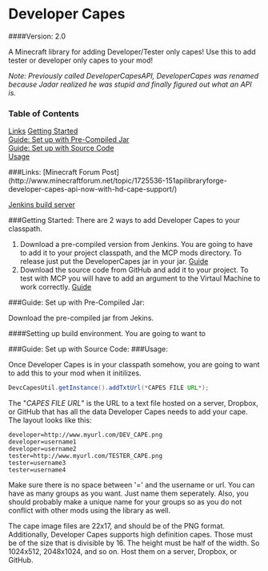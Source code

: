 Developer Capes
=============

####Version: 2.0

A Minecraft library for adding Developer/Tester only capes!
Use this to add tester or developer only capes to your mod!

*Note: Previously called DeveloperCapesAPI, DeveloperCapes was renamed because Jadar realized he was stupid and finally figured out what an API is.*

### Table of Contents  
[Links](#links)
[Getting Started](#gettingStarted)  
[Guide: Set up with Pre-Compiled Jar](#guideJar)  
[Guide: Set up with Source Code](#guideSourceCode)  
[Usage](#usage)  

<a name="links"/>
###Links:
[Minecraft Forum Post](http://www.minecraftforum.net/topic/1725536-151apilibraryforge-developer-capes-api-now-with-hd-cape-support/)

[Jenkins build server](http://ci.jadarstudios.com/job/Developer-Capes)

<a name="gettingStarted"/>
###Getting Started:
There are 2 ways to add Developer Capes to your classpath.

1. Download a pre-compiled version from Jenkins. You are going to have to add it to your project classpath, and the MCP mods directory. To release just put the DeveloperCapes jar in your jar. [Guide](#guideJar)
2. Download the source code from GitHub and add it to your project. To test with MCP you will have to add an argument to the Virtaul Machine to work correctly.  [Guide](#guideSourceCode)

<a name="guideJar"/>
###Guide: Set up with Pre-Compiled Jar:

Download the pre-compiled jar from Jekins.

####Setting up build environment.
You are going to want to 


<a name="guideSourceCode"/>
###Guide: Set up with Source Code:

<a name="usage"/>
###Usage:

Once Developer Capes is in your classpath somehow, you are going to want to add this to your mod when it initilizes.
```java
DevcCapesUtil.getInstance().addTxtUrl(*CAPES FILE URL*);
```

The "*CAPES FILE URL*" is the URL to a text file hosted on a server, Dropbox, or GitHub that has all the data Developer Capes needs to add your cape. The layout looks like this:
```
developer=http://www.myurl.com/DEV_CAPE.png
developer=username1
developer=username2
tester=http://www.myurl.com/TESTER_CAPE.png
tester=username3
tester=username4
```
Make sure there is no space between '=' and the username or url.
You can have as many groups as you want. Just name them seperately.
Also, you should probably make a unique name for your groups so as
you do not conflict with other mods using the library as well.


The cape image files are 22x17, and should be of the PNG format. Additionally, Developer Capes supports high definition capes. Those must be of the size that is divisible by 16. The height must be half of the width. So 1024x512, 2048x1024, and so on. Host them on a server, Dropbox, or GitHub. 
